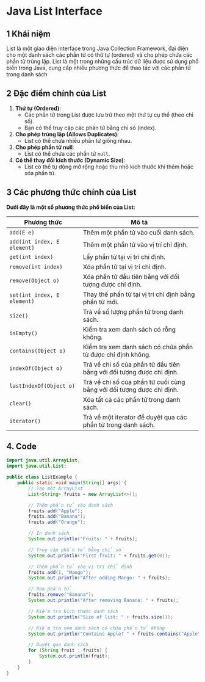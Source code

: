 # Java List Interface

## 1 Khái niệm&#x20;

List là một giao diện interface trong Java Collection Framework, đại diện cho một danh sách các phần tử có thứ tự (ordered) và cho phép chứa các phần tử trùng lặp. List là một trong những cấu trúc dữ liệu được sử dụng phổ biến trong Java, cung cấp nhiều phương thức để thao tác với các phần tử trong danh sách

## **2 Đặc điểm chính của List**

1. **Thứ tự (Ordered)**:
   * Các phần tử trong List được lưu trữ theo một thứ tự cụ thể (theo chỉ số).
   * Bạn có thể truy cập các phần tử bằng chỉ số (index).
2. **Cho phép trùng lặp (Allows Duplicates)**:
   * List có thể chứa nhiều phần tử giống nhau.
3. **Cho phép phần tử null**:
   * List có thể chứa các phần tử `null`.
4. **Có thể thay đổi kích thước (Dynamic Size)**:
   * List có thể tự động mở rộng hoặc thu nhỏ kích thước khi thêm hoặc xóa phần tử.

## **3 Các phương thức chính của List**

**Dưới đây là một số phương thức phổ biến của List:**

| Phương thức                 | Mô tả                                                                 |
| --------------------------- | --------------------------------------------------------------------- |
| `add(E e)`                  | Thêm một phần tử vào cuối danh sách.                                  |
| `add(int index, E element)` | Thêm một phần tử vào vị trí chỉ định.                                 |
| `get(int index)`            | Lấy phần tử tại vị trí chỉ định.                                      |
| `remove(int index)`         | Xóa phần tử tại vị trí chỉ định.                                      |
| `remove(Object o)`          | Xóa phần tử đầu tiên bằng với đối tượng được chỉ định.                |
| `set(int index, E element)` | Thay thế phần tử tại vị trí chỉ định bằng phần tử mới.                |
| `size()`                    | Trả về số lượng phần tử trong danh sách.                              |
| `isEmpty()`                 | Kiểm tra xem danh sách có rỗng không.                                 |
| `contains(Object o)`        | Kiểm tra xem danh sách có chứa phần tử được chỉ định không.           |
| `indexOf(Object o)`         | Trả về chỉ số của phần tử đầu tiên bằng với đối tượng được chỉ định.  |
| `lastIndexOf(Object o)`     | Trả về chỉ số của phần tử cuối cùng bằng với đối tượng được chỉ định. |
| `clear()`                   | Xóa tất cả các phần tử trong danh sách.                               |
| `iterator()`                | Trả về một iterator để duyệt qua các phần tử trong danh sách.         |

## 4. Code

```java
import java.util.ArrayList;
import java.util.List;

public class ListExample {
    public static void main(String[] args) {
        // Tạo một ArrayList
        List<String> fruits = new ArrayList<>();

        // Thêm phần tử vào danh sách
        fruits.add("Apple");
        fruits.add("Banana");
        fruits.add("Orange");

        // In danh sách
        System.out.println("Fruits: " + fruits);

        // Truy cập phần tử bằng chỉ số
        System.out.println("First fruit: " + fruits.get(0));

        // Thêm phần tử vào vị trí chỉ định
        fruits.add(1, "Mango");
        System.out.println("After adding Mango: " + fruits);

        // Xóa phần tử
        fruits.remove("Banana");
        System.out.println("After removing Banana: " + fruits);

        // Kiểm tra kích thước danh sách
        System.out.println("Size of list: " + fruits.size());

        // Kiểm tra xem danh sách có chứa phần tử không
        System.out.println("Contains Apple? " + fruits.contains("Apple"));

        // Duyệt qua danh sách
        for (String fruit : fruits) {
            System.out.println(fruit);
        }
    }
}
```



